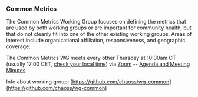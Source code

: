 ### Common Metrics

The Common Metrics Working Group focuses on defining the metrics that are used by both working groups or are important for community health, but that do not cleanly fit into one of the other existing working groups. Areas of interest include organizational affiliation, responsiveness, and geographic coverage.

The Common Metrics WG meets every other Thursday at 10:00am CT (usually 17:00 CET, [check your local time](http://arewemeetingyet.com/Chicago/2019-02-21/10:00/b/CHAOSS%20Common%20Metrics%20WG)) via [Zoom](https://unomaha.zoom.us/j/720431288) -- [Agenda and Meeting Minutes](https://bit.ly/2ROytFz)

Info about working group: [https://github.com/chaoss/wg-common](https://github.com/chaoss/wg-common)
